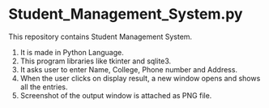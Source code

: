 # Student_Management_System.py
This repository contains Student Management System.
1. It is made in Python Language.
2. This program  libraries like tkinter and sqlite3.
3. It asks user to enter Name, College, Phone number and Address.
4. When the user clicks on display result, a new window opens and shows all the entries.
5. Screenshot of the output window is attached as PNG file.
